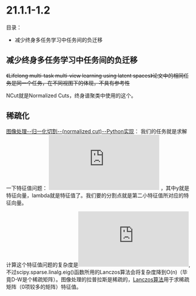 # 21.1.1-1.2
目录：
 - 减少终身多任务学习中任务间的负迁移

## 减少终身多任务学习中任务间的负迁移
~~《Lifelong multi-task multi-view learning using latent spaces》论文中的相同任务是同一个任务，在不同视图下的体现，不具有参考性~~

NCut就是Normalized Cuts，终身谱聚类中使用的这个。

## 稀疏化
[图像处理--归一化切割--(normalized cut)--Python实现](https://blog.csdn.net/qq_38476684/article/details/80553850)：
我们的任务就是求解一下特征值问题：
![](http://latex.codecogs.com/gif.latex?%28D-W%29y&space;=&space;%5Clambda&space;Dy)  ，其中y就是特征向量，lambda就是特征值了。我们要的分割点就是第二小特征值所对应的特征向量。

计算这个特征值问题的复杂度是![](http://latex.codecogs.com/gif.latex?O%28n%5E3%29), 不过scipy.sparse.linalg.eig()函数所用的Lanczos算法会将复杂度降到O(n)（毕竟D-W是个稀疏矩阵）。图像处理的拉普拉斯是稀疏的，[Lanczos算法](https://www.cnblogs.com/fnight/p/5720072.html)用于求稀疏矩阵（0项较多的矩阵）特征值。
